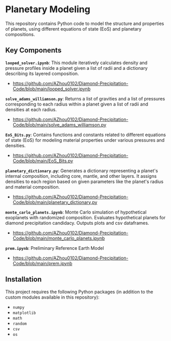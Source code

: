 # Planetary Modeling

This repository contains Python code to model the structure and properties of planets, using different equations of state (EoS) and planetary compositions.

## Key Components

**`looped_solver.ipynb`**: This module iteratively calculates density and pressure profiles inside a planet given a list of radii and a dictionary describing its layered composition.
- https://github.com/AZhou0102/Diamond-Precipitation-Code/blob/main/looped_solver.ipynb

**`solve_adams_williamson.py`**: Returns a list of gravities and a list of pressures corresponding to each radius within a planet given a list of radii and densities at each radius.
- https://github.com/AZhou0102/Diamond-Precipitation-Code/blob/main/solve_adams_williamson.py

**`EoS_Bits.py`**: Contains functions and constants related to different equations of state (EoS) for modeling material properties under various pressures and densities.
- https://github.com/AZhou0102/Diamond-Precipitation-Code/blob/main/EoS_Bits.py

**`planetary_dictionary.py`**: Generates a dictionary representing a planet's internal composition, including core, mantle, and other layers. It assigns densities to each region based on given parameters like the planet's radius and material composition.
- https://github.com/AZhou0102/Diamond-Precipitation-Code/blob/main/planetary_dictionary.py

**`monte_carlo_planets.ipynb`**: Monte Carlo simulation of hypothetical exoplanets with randomized composition. Evaluates hypothetical planets for diamond precipitation candidacy. Outputs plots and csv dataframes.
- https://github.com/AZhou0102/Diamond-Precipitation-Code/blob/main/monte_carlo_planets.ipynb

**`prem.ipynb`**: Preliminary Reference Earth Model
- https://github.com/AZhou0102/Diamond-Precipitation-Code/blob/main/prem.ipynb

## Installation

This project requires the following Python packages (in addition to the custom modules available in this repository):
- `numpy`
- `matplotlib`
- `math`
- `random`
- `csv`
- `os`
